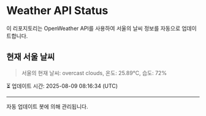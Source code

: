
# Weather API Status

이 리포지토리는 OpenWeather API를 사용하여 서울의 날씨 정보를 자동으로 업데이트합니다.

## 현재 서울 날씨
> 서울의 현재 날씨: overcast clouds, 온도: 25.89°C, 습도: 72%

⏳ 업데이트 시간: 2025-08-09 08:16:34 (UTC)

---
자동 업데이트 봇에 의해 관리됩니다.
